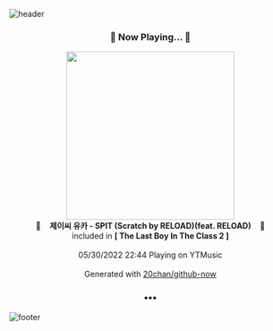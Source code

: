 ![header](https://capsule-render.vercel.app/api?type=wave&height=170&section=header&text=Hi.%20I'm%20SHIFT&fontColor=090707&fontAlignX=45&fontAlignY=65&fontSize=100)

<h3 align="center">🎵 Now Playing... 🎵</h3>
<p align="center">
  <a href="https://music.youtube.com/watch?v=TBzZrKvKgjE">
    <img width="300" src="https://lh3.googleusercontent.com/0oXfrcDjFsmxUaAqeKkFSjTka7fKwxJsVeGLaozBQL5kvLSHwBsAsDH2KbjBs7Ca4FUxvsXsrR6kRZ4">
  </a>
  <br>
  🎵&nbsp&nbsp&nbsp <b>제이씨 유카 - SPIT (Scratch by RELOAD)(feat. RELOAD)</b> &nbsp&nbsp&nbsp🎵
  <br>
  included in <b>[ The Last Boy In The Class 2 ]</b>
  
  <br />
  <br />
  05/30/2022 22:44 Playing on YTMusic
  <br />
  <br />
  Generated with <a href="https://github.com/20chan/github-now">20chan/github-now</a>
</p>

<h3 align="center">•••</h3>

![footer](https://capsule-render.vercel.app/api?type=wave&height=150&section=footer)
